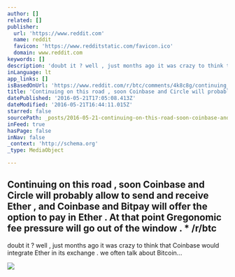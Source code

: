 ```yaml
---
author: []
related: []
publisher:
  url: 'https://www.reddit.com'
  name: reddit
  favicon: 'https://www.redditstatic.com/favicon.ico'
  domain: www.reddit.com
keywords: []
description: 'doubt it ? well , just months ago it was crazy to think that Coinbase would integrate Ether in its exchange . we often talk about Bitcoin...'
inLanguage: lt
app_links: []
isBasedOnUrl: 'https://www.reddit.com/r/btc/comments/4k8c8g/continuing_on_this_road_soon_coinbase_and_circle/'
title: 'Continuing on this road , soon Coinbase and Circle will probably allow to send and receive Ether , and Coinbase and Bitpay will offer the option to pay in Ether . At that point Gregonomic fee pressure will go out of the window . * /r/btc'
datePublished: '2016-05-21T17:05:08.413Z'
dateModified: '2016-05-21T16:44:11.015Z'
starred: false
sourcePath: _posts/2016-05-21-continuing-on-this-road-soon-coinbase-and-circle-will-prob.md
inFeed: true
hasPage: false
inNav: false
_context: 'http://schema.org'
_type: MediaObject

---
```

<article style=""><h1>Continuing on this road , soon Coinbase and Circle will probably allow to send and receive Ether , and Coinbase and Bitpay will offer the option to pay in Ether . At that point Gregonomic fee pressure will go out of the window . * /r/btc</h1><p>doubt it ? well , just months ago it was crazy to think that Coinbase would integrate Ether in its exchange . we often talk about Bitcoin...</p><img src="https://www.redditstatic.com/icon.png" /></article>